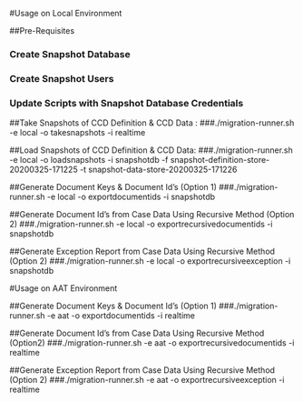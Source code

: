  
 #Usage on Local Environment
 
 ##Pre-Requisites
 ###    Create Snapshot Database
 ###    Create Snapshot Users 
 ###    Update Scripts with Snapshot Database Credentials
 
 ##Take Snapshots of CCD Definition & CCD Data : 
 ###./migration-runner.sh -e local -o takesnapshots -i realtime
 
 ##Load Snapshots of CCD Definition & CCD Data: 
 ###./migration-runner.sh -e local -o loadsnapshots -i snapshotdb -f snapshot-definition-store-20200325-171225 -t snapshot-data-store-20200325-171226
 
 ##Generate Document Keys & Document Id’s (Option 1)
 ###./migration-runner.sh -e local -o exportdocumentids -i snapshotdb
 
 ##Generate Document Id’s from Case Data Using Recursive Method (Option 2)
 ###./migration-runner.sh -e local -o exportrecursivedocumentids -i snapshotdb
 
 ##Generate Exception Report from Case Data Using Recursive Method (Option 2)
 ###./migration-runner.sh -e local -o exportrecursiveexception -i snapshotdb
 

#Usage on AAT Environment

##Generate Document Keys & Document Id’s (Option 1)
###./migration-runner.sh -e aat -o exportdocumentids -i realtime

##Generate Document Id’s from Case Data Using Recursive Method (Option2)
###./migration-runner.sh -e aat -o exportrecursivedocumentids -i realtime

##Generate Exception Report from Case Data Using Recursive Method (Option 2)
###./migration-runner.sh -e aat -o exportrecursiveexception -i realtime


